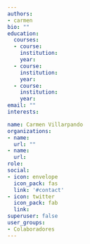 ```yaml
---
authors:
- carmen
bio: ""
education:
  courses:
  - course: 
    institution: 
    year:
  - course: 
    institution: 
    year:
  - course: 
    institution: 
    year:
email: ""
interests:

name: Carmen Villarpando
organizations:
- name: 
  url: ""
- name: 
  url: 
role: 
social:
- icon: envelope
  icon_pack: fas
  link: '#contact'
- icon: twitter
  icon_pack: fab
  link: 
superuser: false
user_groups:
- Colaboradores
---
```


